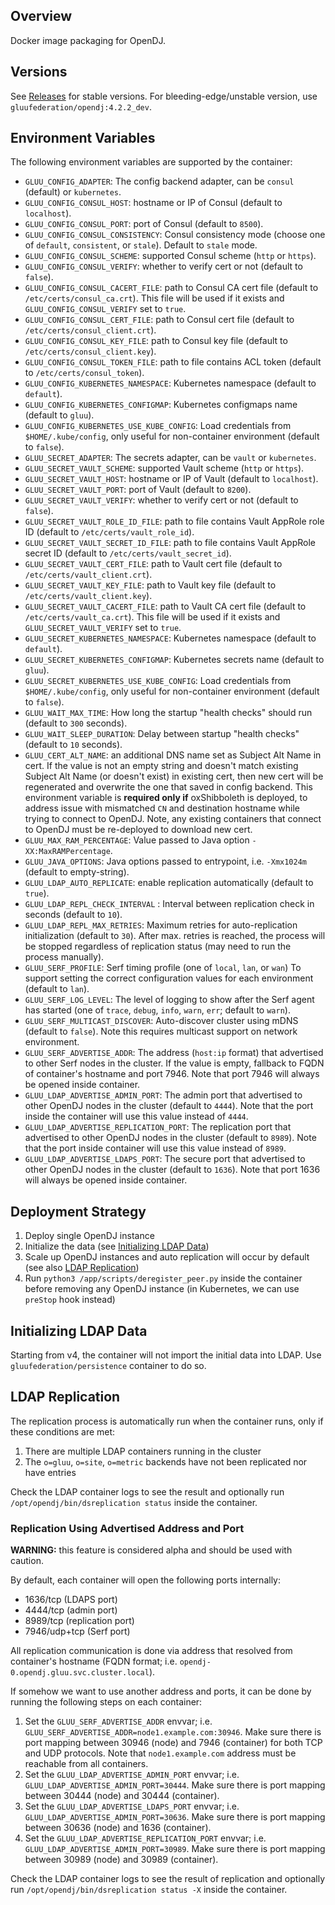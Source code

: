 ## Overview

Docker image packaging for OpenDJ.

## Versions

See [Releases](https://github.com/GluuFederation/docker-opendj/releases) for stable versions.
For bleeding-edge/unstable version, use `gluufederation/opendj:4.2.2_dev`.

## Environment Variables

The following environment variables are supported by the container:

- `GLUU_CONFIG_ADAPTER`: The config backend adapter, can be `consul` (default) or `kubernetes`.
- `GLUU_CONFIG_CONSUL_HOST`: hostname or IP of Consul (default to `localhost`).
- `GLUU_CONFIG_CONSUL_PORT`: port of Consul (default to `8500`).
- `GLUU_CONFIG_CONSUL_CONSISTENCY`: Consul consistency mode (choose one of `default`, `consistent`, or `stale`). Default to `stale` mode.
- `GLUU_CONFIG_CONSUL_SCHEME`: supported Consul scheme (`http` or `https`).
- `GLUU_CONFIG_CONSUL_VERIFY`: whether to verify cert or not (default to `false`).
- `GLUU_CONFIG_CONSUL_CACERT_FILE`: path to Consul CA cert file (default to `/etc/certs/consul_ca.crt`). This file will be used if it exists and `GLUU_CONFIG_CONSUL_VERIFY` set to `true`.
- `GLUU_CONFIG_CONSUL_CERT_FILE`: path to Consul cert file (default to `/etc/certs/consul_client.crt`).
- `GLUU_CONFIG_CONSUL_KEY_FILE`: path to Consul key file (default to `/etc/certs/consul_client.key`).
- `GLUU_CONFIG_CONSUL_TOKEN_FILE`: path to file contains ACL token (default to `/etc/certs/consul_token`).
- `GLUU_CONFIG_KUBERNETES_NAMESPACE`: Kubernetes namespace (default to `default`).
- `GLUU_CONFIG_KUBERNETES_CONFIGMAP`: Kubernetes configmaps name (default to `gluu`).
- `GLUU_CONFIG_KUBERNETES_USE_KUBE_CONFIG`: Load credentials from `$HOME/.kube/config`, only useful for non-container environment (default to `false`).
- `GLUU_SECRET_ADAPTER`: The secrets adapter, can be `vault` or `kubernetes`.
- `GLUU_SECRET_VAULT_SCHEME`: supported Vault scheme (`http` or `https`).
- `GLUU_SECRET_VAULT_HOST`: hostname or IP of Vault (default to `localhost`).
- `GLUU_SECRET_VAULT_PORT`: port of Vault (default to `8200`).
- `GLUU_SECRET_VAULT_VERIFY`: whether to verify cert or not (default to `false`).
- `GLUU_SECRET_VAULT_ROLE_ID_FILE`: path to file contains Vault AppRole role ID (default to `/etc/certs/vault_role_id`).
- `GLUU_SECRET_VAULT_SECRET_ID_FILE`: path to file contains Vault AppRole secret ID (default to `/etc/certs/vault_secret_id`).
- `GLUU_SECRET_VAULT_CERT_FILE`: path to Vault cert file (default to `/etc/certs/vault_client.crt`).
- `GLUU_SECRET_VAULT_KEY_FILE`: path to Vault key file (default to `/etc/certs/vault_client.key`).
- `GLUU_SECRET_VAULT_CACERT_FILE`: path to Vault CA cert file (default to `/etc/certs/vault_ca.crt`). This file will be used if it exists and `GLUU_SECRET_VAULT_VERIFY` set to `true`.
- `GLUU_SECRET_KUBERNETES_NAMESPACE`: Kubernetes namespace (default to `default`).
- `GLUU_SECRET_KUBERNETES_CONFIGMAP`: Kubernetes secrets name (default to `gluu`).
- `GLUU_SECRET_KUBERNETES_USE_KUBE_CONFIG`: Load credentials from `$HOME/.kube/config`, only useful for non-container environment (default to `false`).
- `GLUU_WAIT_MAX_TIME`: How long the startup "health checks" should run (default to `300` seconds).
- `GLUU_WAIT_SLEEP_DURATION`: Delay between startup "health checks" (default to `10` seconds).
- `GLUU_CERT_ALT_NAME`: an additional DNS name set as Subject Alt Name in cert. If the value is not an empty string and doesn't match existing Subject Alt Name (or doesn't exist) in existing cert, then new cert will be regenerated and overwrite the one that saved in config backend. This environment variable is __required only if__ oxShibboleth is deployed, to address issue with mismatched `CN` and destination hostname while trying to connect to OpenDJ. Note, any existing containers that connect to OpenDJ must be re-deployed to download new cert.
- `GLUU_MAX_RAM_PERCENTAGE`: Value passed to Java option `-XX:MaxRAMPercentage`.
- `GLUU_JAVA_OPTIONS`: Java options passed to entrypoint, i.e. `-Xmx1024m` (default to empty-string).
- `GLUU_LDAP_AUTO_REPLICATE`: enable replication automatically (default to `true`).
- `GLUU_LDAP_REPL_CHECK_INTERVAL` : Interval between replication check in seconds (default to `10`).
- `GLUU_LDAP_REPL_MAX_RETRIES`: Maximum retries for auto-replication initialization (default to `30`). After max. retries is reached, the process will be stopped regardless of replication status (may need to run the process manually).
- `GLUU_SERF_PROFILE`: Serf timing profile (one of `local`, `lan`, or `wan`) To support setting the correct configuration values for each environment (default to `lan`).
- `GLUU_SERF_LOG_LEVEL`: The level of logging to show after the Serf agent has started (one of `trace`, `debug`, `info`, `warn`, `err`; default to `warn`).
- `GLUU_SERF_MULTICAST_DISCOVER`: Auto-discover cluster using mDNS (default to `false`). Note this requires multicast support on network environment.
- `GLUU_SERF_ADVERTISE_ADDR`: The address (`host:ip` format) that advertised to other Serf nodes in the cluster. If the value is empty, fallback to FQDN of container's hostname and port 7946. Note that port 7946 will always be opened inside container.
- `GLUU_LDAP_ADVERTISE_ADMIN_PORT`: The admin port that advertised to other OpenDJ nodes in the cluster (default to `4444`). Note that the port inside the container will use this value instead of `4444`.
- `GLUU_LDAP_ADVERTISE_REPLICATION_PORT`: The replication port that advertised to other OpenDJ nodes in the cluster (default to `8989`). Note that the port inside container will use this value instead of `8989`.
- `GLUU_LDAP_ADVERTISE_LDAPS_PORT`: The secure port that advertised to other OpenDJ nodes in the cluster (default to `1636`). Note that port 1636 will always be opened inside container.

## Deployment Strategy

1. Deploy single OpenDJ instance
2. Initialize the data (see [Initializing LDAP Data](#initializing-ldap-data))
3. Scale up OpenDJ instances and auto replication will occur by default (see also [LDAP Replication](#ldap-replication))
4. Run `python3 /app/scripts/deregister_peer.py` inside the container before removing any OpenDJ instance (in Kubernetes, we can use `preStop` hook instead)

## Initializing LDAP Data

Starting from v4, the container will not import the initial data into LDAP. Use `gluufederation/persistence` container to do so.

## LDAP Replication

The replication process is automatically run when the container runs, only if these conditions are met:

1. There are multiple LDAP containers running in the cluster
2. The `o=gluu`, `o=site`, `o=metric` backends have not been replicated nor have entries

Check the LDAP container logs to see the result and optionally run `/opt/opendj/bin/dsreplication status` inside the container.

### Replication Using Advertised Address and Port

**WARNING:** this feature is considered alpha and should be used with caution.

By default, each container will open the following ports internally:

- 1636/tcp (LDAPS port)
- 4444/tcp (admin port)
- 8989/tcp (replication port)
- 7946/udp+tcp (Serf port)

All replication communication is done via address that resolved from container's hostname (FQDN format; i.e. `opendj-0.opendj.gluu.svc.cluster.local`).

If somehow we want to use another address and ports, it can be done by running the following steps on each container:

1.  Set the `GLUU_SERF_ADVERTISE_ADDR` envvar; i.e. `GLUU_SERF_ADVERTISE_ADDR=node1.example.com:30946`. Make sure there is port mapping between 30946 (node) and 7946 (container) for both TCP and UDP protocols. Note that `node1.example.com` address must be reachable from all containers.
1.  Set the `GLUU_LDAP_ADVERTISE_ADMIN_PORT` envvar; i.e. `GLUU_LDAP_ADVERTISE_ADMIN_PORT=30444`. Make sure there is port mapping between 30444 (node) and 30444 (container).
1.  Set the `GLUU_LDAP_ADVERTISE_LDAPS_PORT` envvar; i.e. `GLUU_LDAP_ADVERTISE_ADMIN_PORT=30636`. Make sure there is port mapping between 30636 (node) and 1636 (container).
1.  Set the `GLUU_LDAP_ADVERTISE_REPLICATION_PORT` envvar; i.e. `GLUU_LDAP_ADVERTISE_ADMIN_PORT=30989`. Make sure there is port mapping between 30989 (node) and 30989 (container).

Check the LDAP container logs to see the result of replication and optionally run `/opt/opendj/bin/dsreplication status -X` inside the container.
